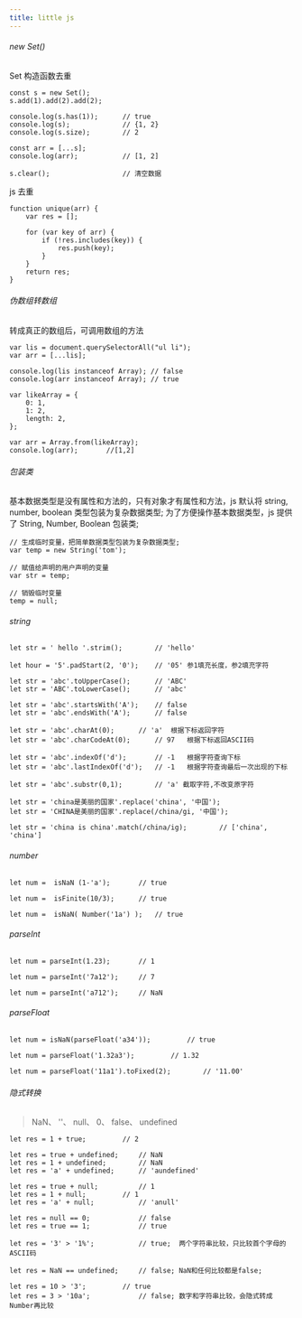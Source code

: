 ```yaml
---
title: little js
---
```


###### new Set()

Set 构造函数去重

```
const s = new Set();
s.add(1).add(2).add(2);

console.log(s.has(1));      // true
console.log(s);             // {1, 2}
console.log(s.size);        // 2

const arr = [...s];
console.log(arr);           // [1, 2]

s.clear();                  // 清空数据
```

js 去重

```
function unique(arr) {
	var res = [];

	for (var key of arr) {
		if (!res.includes(key)) {
			res.push(key);
		}
	}
	return res;
}
```

###### 伪数组转数组

转成真正的数组后，可调用数组的方法

```
var lis = document.querySelectorAll("ul li");
var arr = [...lis];

console.log(lis instanceof Array); // false
console.log(arr instanceof Array); // true
```

```
var likeArray = {
	0: 1,
	1: 2,
	length: 2,
};

var arr = Array.from(likeArray);
console.log(arr);       //[1,2]
```

###### 包装类

基本数据类型是没有属性和方法的，只有对象才有属性和方法，js 默认将 string, number, boolean 类型包装为复杂数据类型;
为了方便操作基本数据类型，js 提供了 String, Number, Boolean 包装类;

```
// 生成临时变量，把简单数据类型包装为复杂数据类型;
var temp = new String('tom');

// 赋值给声明的用户声明的变量
var str = temp;

// 销毁临时变量
temp = null;
```

###### string

```
let str = ' hello '.strim();		// 'hello'
```

```
let hour = '5'.padStart(2, '0');	// '05' 参1填充长度，参2填充字符
```

```
let str = 'abc'.toUpperCase();		// 'ABC'
let str = 'ABC'.toLowerCase();		// 'abc'
```

```
let str = 'abc'.startsWith('A');	// false
let str = 'abc'.endsWith('A');		// false
```

```
let str = 'abc'.charAt(0);		// 'a'	根据下标返回字符
let str = 'abc'.charCodeAt(0);		// 97	根据下标返回ASCII码
```

```
let str = 'abc'.indexOf('d');		// -1	根据字符查询下标
let str = 'abc'.lastIndexOf('d'); 	// -1	根据字符查询最后一次出现的下标
```

```
let str = 'abc'.substr(0,1);		// 'a' 截取字符,不改变原字符
```

```
let str = 'china是美丽的国家'.replace('china', '中国');
let str = 'CHINA是美丽的国家'.replace(/china/gi, '中国');
```

```
let str = 'china is china'.match(/china/ig);		// ['china', 'china']
```

###### number

```
let num =  isNaN (1-'a');		// true

let num =  isFinite(10/3);		// true

let num =  isNaN( Number('1a') );	// true
```

###### parseInt

```
let num = parseInt(1.23);		// 1

let num = parseInt('7a12');		// 7

let num = parseInt('a712');		// NaN
```

###### parseFloat

```
let num = isNaN(parseFloat('a34'));			// true

let num = parseFloat('1.32a3');			// 1.32

let num = parseFloat('11a1').toFixed(2);		// '11.00'
```

###### 隐式转换

> NaN、 ''、 null、 0、 false、 undefined

```
let res = 1 + true;			// 2

let res = true + undefined;		// NaN
let res = 1 + undefined;		// NaN
let res = 'a' + undefined;		// 'aundefined'

let res = true + null;			// 1
let res = 1 + null;			// 1
let res = 'a' + null;			// 'anull'

let res = null == 0;			// false
let res = true == 1;			// true

let res = '3' > '1%';			// true;  两个字符串比较，只比较首个字母的ASCII码

let res = NaN == undefined;		// false; NaN和任何比较都是false;

let res = 10 > '3';			// true
let res = 3 > '10a';			// false; 数字和字符串比较，会隐式转成Number再比较
```
